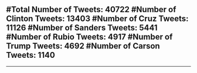 #Total Number of Tweets: 40722 
#Number of Clinton Tweets: 13403
#Number of Cruz Tweets: 11126
#Number of Sanders Tweets: 5441
#Number of Rubio Tweets: 4917
#Number of Trump Tweets: 4692
#Number of Carson Tweets: 1140
---
---
